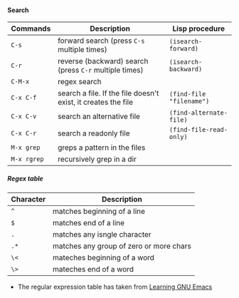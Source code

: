 #### Search

| Commands 		| Description 				                     		        | Lisp procedure 	      | 
|---------------|---------------------------------------------------------------|-------------------------|
| `C-s`         | forward search (press `C-s` multiple times)                   |`(isearch-forward)`	  |
| `C-r`         | reverse (backward) search (press `C-r` multiple times)        |`(isearch-backward)`	  |
| `C-M-x`       | regex search                    								|		                  |					 
| `C-x C-f`     | search a file. If the file doesn't exist, it creates the file |`(find-file "filename")` |	
| `C-x C-v`     | search an alternative file                                    |`(find-alternate-file)`  |        	
| `C-x C-r`     | search a readonly file     								    |`(find-file-read-only)`  |						 
| `M-x grep`    | greps a pattern in the files                   				|				          |					 
| `M-x rgrep`   | recursively grep in a dir                  					|					      |					 


##### Regex table

| Character 	| Description 				        		|		
|---------------|-------------------------------------------|
|`^`		    | matches beginning of a line       		|
|`$`			| matches end of a line 					|
|`.`			| matches any isngle character      		|
|`.*`			| matches any group of zero or more chars	|
|`\<`			| mateches beginning of a word				|
|`\>`			| mateches end of a word					|

- The regular expression table has taken from [Learning GNU Emacs](http://shop.oreilly.com/product/9781565921528.do)

